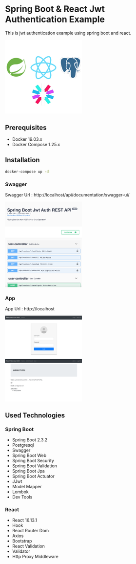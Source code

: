 # Spring Boot & React Jwt Authentication Example
This is jwt authentication example using spring boot and react.

<img src="https://github.com/susimsek/jwt-authentication-fullstack/blob/master/images/spring-boot-react-postgesql-jwt.png" alt="Spring Boot & React Jwt Auth Example" width="50%" height="50%"/> 

## Prerequisites

* Docker 19.03.x
* Docker Compose 1.25.x

## Installation

```sh
docker-compose up -d
```

### Swagger

Swagger Url : http://localhost/api/documentation/swagger-ui/

<img src="https://github.com/susimsek/jwt-authentication-fullstack/blob/master/images/swagger.png" alt="Spring Boot Jwt Swagger" width="50%" height="50%"/>

### App

App Url : http://localhost

<img src="https://github.com/susimsek/jwt-authentication-fullstack/blob/master/images/app.png" alt="Spring Boot React App" width="50%" height="50%"/> 

<img src="https://github.com/susimsek/jwt-authentication-fullstack/blob/master/images/app-home.png" alt="Spring Boot React Home Page" width="50%" height="50%"/>

## Used Technologies

### Spring Boot

* Spring Boot 2.3.2
* Postgresql
* Swagger
* Spring Boot Web
* Spring Boot Security
* Spring Boot Validation
* Spring Boot Jpa
* Spring Boot Actuator
* JJwt
* Model Mapper
* Lombok
* Dev Tools

### React

* React 16.13.1 
* Hook
* React Router Dom
* Axios
* Bootstrap
* React Validation
* Validator
* Http Proxy Middleware